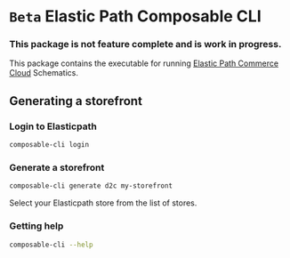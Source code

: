 # `Beta` Elastic Path Composable CLI

### This package is not feature complete and is work in progress.

This package contains the executable for running [Elastic Path Commerce Cloud](https://www.elasticpath.com/) Schematics.

## Generating a storefront

### Login to Elasticpath 

```bash
composable-cli login
```

### Generate a storefront

```bash
composable-cli generate d2c my-storefront
```

Select your Elasticpath store from the list of stores.

### Getting help

```bash
composable-cli --help
```

